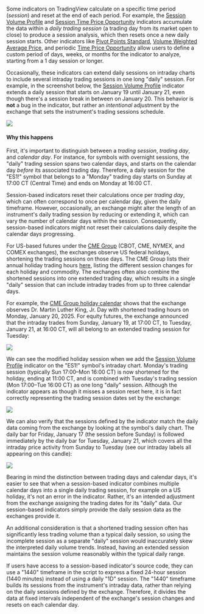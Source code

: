 Some indicators on TradingView calculate on a specific time period (_session_) and reset at the end of each period. For example, the [](https://www.tradingview.com/support/solutions/43000703072-session-volume-profile/)[Session Volume Profile](https://www.tradingview.com/support/solutions/43000703072-session-volume-profile/) and [](https://www.tradingview.com/support/solutions/43000719900-session-time-price-opportunity-stpo-indicator/)[Session Time Price Opportunity](https://www.tradingview.com/support/solutions/43000719900-session-time-price-opportunity-stpo-indicator/) indicators accumulate the data within a _daily trading session_ (a trading day from its market open to close) to produce a session analysis, which then resets once a new daily session starts. Other indicators like [](https://www.tradingview.com/support/solutions/43000521824-pivot-points-standard/)[Pivot Points Standard](https://www.tradingview.com/support/solutions/43000521824-pivot-points-standard/), [](https://www.tradingview.com/support/solutions/43000502018-volume-weighted-average-price-vwap/)[Volume Weighted Average Price](https://www.tradingview.com/support/solutions/43000502018-volume-weighted-average-price-vwap/), and periodic [](https://www.tradingview.com/support/solutions/43000713306-time-price-opportunity-tpo-indicator/)[Time Price Opportunity](https://www.tradingview.com/support/solutions/43000713306-time-price-opportunity-tpo-indicator/) allow users to define a custom period of days, weeks, or months for the indicator to analyze, starting from a 1 day session or longer.

Occasionally, these indicators can extend daily sessions on intraday charts to include several intraday trading sessions in one long "daily" session. For example, in the screenshot below, the [Session Volume Profile](https://www.tradingview.com/support/solutions/43000703072-session-volume-profile/) indicator extends a daily session that starts on January 19 until January 21, even though there's a session break in between on January 20. This behavior is **not** a bug in the indicator, but rather an _intentional_ adjustment by the exchange that sets the instrument's trading sessions schedule.

![](https://s3.amazonaws.com/cdn.freshdesk.com/data/helpdesk/attachments/production/43542727489/original/E8hIjPdmoUNWC_5SmpOgyaiyfo_P-dsFPA.png?1740423414)

#### Why this happens

First, it's important to distinguish between a _trading session_, _trading day_, and _calendar day_. For instance, for symbols with overnight sessions, the "daily" trading session spans two calendar days, and starts on the calendar day _before_ its associated trading day. Therefore, a daily session for the "ES1!" symbol that belongs to a "Monday" trading day starts on Sunday at 17:00 CT (Central Time) and ends on Monday at 16:00 CT.

Session-based indicators reset their calculations once per _trading day_, which can often correspond to once per calendar day, given the daily timeframe. However, occasionally, an exchange might alter the length of an instrument's daily trading session by reducing or extending it, which can vary the number of calendar days within the session. Consequently, session-based indicators might not reset their calculations daily despite the calendar days progressing.

For US-based futures under the [](https://www.cmegroup.com/markets/products.html)[CME Group](https://www.cmegroup.com/markets/products.html) (CBOT, CME, NYMEX, and COMEX exchanges), the exchanges observe US federal holidays, shortening the trading sessions on those days. The CME Group lists their annual holiday trading hours [](https://www.cmegroup.com/trading-hours.html)[here](https://www.cmegroup.com/trading-hours.html), listing the different session changes for each holiday and commodity. The exchanges often also combine the shortened sessions into one extended trading day, which results in a single "daily" session that can include intraday trades from up to three calendar days.

For example, the [](https://www.cmegroup.com/trading-hours.html#tradeDate=2025-01-20)[CME Group holiday calendar](https://www.cmegroup.com/trading-hours.html#tradeDate=2025-01-20) shows that the exchange observes Dr. Martin Luther King, Jr. Day with shortened trading hours on Monday, January 20, 2025. For equity futures, the exchange announced that the intraday trades from Sunday, January 19, at 17:00 CT, to Tuesday, January 21, at 16:00 CT, will all belong to an extended trading session for Tuesday:

![](https://s3.amazonaws.com/cdn.freshdesk.com/data/helpdesk/attachments/production/43542728312/original/q8zX7QSNcEl1u887DqNKWPJk-d_s-4yXEg.png?1740423681)

We can see the modified holiday session when we add the [](https://www.tradingview.com/support/solutions/43000703072-session-volume-profile/)[Session Volume Profile](https://www.tradingview.com/support/solutions/43000703072-session-volume-profile/) indicator on the "ES1!" symbol's intraday chart. Monday's trading session (typically Sun 17:00–Mon 16:00 CT) is now shortened for the holiday, ending at 11:00 CT, and is combined with Tuesday's trading session (Mon 17:00–Tue 16:00 CT) as one long "daily" session. Although the indicator appears as though it misses a session reset here, it is in fact correctly representing the trading session dates set by the exchange:

![](https://s3.amazonaws.com/cdn.freshdesk.com/data/helpdesk/attachments/production/43542728482/original/5IbZppG8qTumT92hJMUXPGTCmLKUf1nO5w.png?1740423738)

We can also verify that the sessions defined by the indicator match the daily data coming from the exchange by looking at the symbol's daily chart. The daily bar for Friday, January 17 (the session before Sunday) is followed immediately by the daily bar for Tuesday, January 21, which covers all the intraday price activity from Sunday to Tuesday (see our intraday labels all appearing on this candle):

![](https://s3.amazonaws.com/cdn.freshdesk.com/data/helpdesk/attachments/production/43542728698/original/yDuDhW-GeBvmAFU8WzdCl12ECr79YbNT0w.png?1740423802)

Bearing in mind the distinction between trading days and calendar days, it's easier to see that when a session-based indicator combines multiple calendar days into a single daily trading session, for example on a US holiday, it's not an error in the indicator. Rather, it's an intended adjustment from the exchange assigning the trading dates for its "daily" data. Our session-based indicators simply provide the daily session data as the exchanges provide it.

An additional consideration is that a shortened trading session often has significantly less trading volume than a typical daily session, so using the incomplete session as a separate "daily" session would inaccurately skew the interpreted daily volume trends. Instead, having an extended session maintains the session volume reasonably within the typical daily range.

If users have access to a session-based indicator's source code, they can use a "1440" timeframe in the script to express a fixed 24-hour session (1440 minutes) instead of using a daily "1D" session. The "1440" timeframe builds its sessions from the instrument's intraday data, rather than relying on the daily sessions defined by the exchange. Therefore, it divides the data at fixed intervals independent of the exchange's session changes and resets on each calendar day.